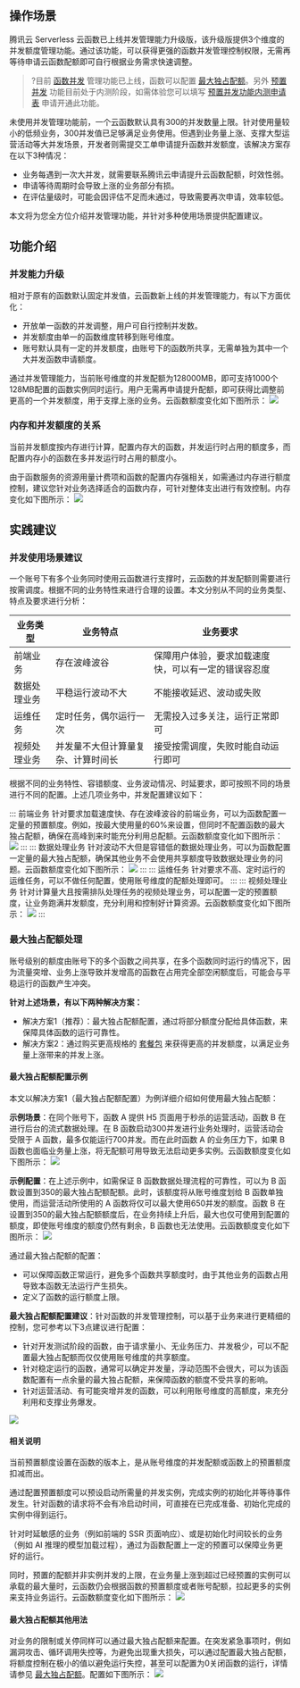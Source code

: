 ## 操作场景


腾讯云 Serverless 云函数已上线并发管理能力升级版，该升级版提供3个维度的并发额度管理功能。通过该功能，可以获得更强的函数并发管理控制权限，无需再等待申请云函数配额即可自行根据业务需求快速调整。


>?目前 [函数并发](https://cloud.tencent.com/document/product/583/45757) 管理功能已上线，函数可以配置 [最大独占配额](https://cloud.tencent.com/document/product/583/49313)。另外 [预置并发](https://cloud.tencent.com/document/product/583/46743) 功能目前处于内测阶段，如需体验您可以填写 [预置并发功能内测申请表](https://cloud.tencent.com/apply/p/j1fl01i6f2i) 申请开通此功能。




未使用并发管理功能前，一个云函数默认具有300的并发数量上限。针对使用量较小的低频业务，300并发值已足够满足业务使用。但遇到业务量上涨、支撑大型运营活动等大并发场景，开发者则需提交工单申请提升函数并发额度，该解决方案存在以下3种情况：

- 业务每遇到一次大并发，就需要联系腾讯云申请提升云函数配额，时效性弱。   
- 申请等待周期时会导致上涨的业务部分有损。
- 在评估量级时，可能会因评估不足而未通过，导致需要再次申请，效率较低。

本文将为您全方位介绍并发管理功能，并针对多种使用场景提供配置建议。



## 功能介绍

### 并发能力升级

相对于原有的函数默认固定并发值，云函数新上线的并发管理能力，有以下方面优化：

- 开放单一函数的并发调整，用户可自行控制并发数。
- 并发额度由单一的函数维度转移到账号维度。
- 账号默认具有一定的并发额度，由账号下的函数所共享，无需单独为其中一个大并发函数申请额度。

通过并发管理能力，当前账号维度的并发配额为128000MB，即可支持1000个128MB配置的函数实例同时运行。用户无需再申请提升配额，即可获得比调整前更高的一个并发额度，用于支撑上涨的业务。云函数额度变化如下图所示：
![](https://main.qcloudimg.com/raw/a2106887ed00e2a39b165da40bd0c993.jpg)


### 内存和并发额度的关系

当前并发额度按内存进行计算，配置内存大的函数，并发运行时占用的额度多，而配置内存小的函数在多并发运行时占用的额度小。

由于函数服务的资源用量计费项和函数的配置内存强相关，如需通过内存进行额度控制，建议您针对业务选择适合的函数内存，可针对整体支出进行有效控制。内存变化如下图所示：
![](https://main.qcloudimg.com/raw/6a9ca742d216db39f8519a4b0c103905.png)





## 实践建议

### 并发使用场景建议

一个账号下有多个业务同时使用云函数进行支撑时，云函数的并发配额则需要进行按需调度。根据不同的业务特性来进行合理的设置。本文分别从不同的业务类型、特点及要求进行分析：

| 业务类型 | 业务特点 | 业务要求 | 
|---------|---------|---------|
| 前端业务 | 存在波峰波谷 | 保障用户体验，要求加载速度快，可以有一定的错误容忍度 | 
| 数据处理业务 | 平稳运行波动不大 | 不能接收延迟、波动或失败|
| 运维任务 | 定时任务，偶尔运行一次 | 无需投入过多关注，运行正常即可 |
| 视频处理业务 | 并发量不大但计算量复杂、计算时间长 | 接受按需调度，失败时能自动运行即可|


根据不同的业务特性、容错额度、业务波动情况、时延要求，即可按照不同的场景进行不同的配置。上述几项业务中，并发配置建议如下：

[](id:proposal)
<dx-tabs>
::: 前端业务
针对要求加载速度快、存在波峰波谷的前端业务，可以为函数配置一定量的预置额度。例如，按最大使用量的60%来设置，但同时不配置函数的最大独占配额，确保在高峰到来时能充分利用总配额。云函数额度变化如下图所示：
![](https://main.qcloudimg.com/raw/37924aebd90201ce90a37f3097633aa4.jpg)
:::
::: 数据处理业务
针对波动不大但是容错低的数据处理业务，可以为函数配置一定量的最大独占配额，确保其他业务不会使用共享额度导致数据处理业务的问题。云函数额度变化如下图所示：
![](https://main.qcloudimg.com/raw/cafda1d786b1c6c42455ab4709f9e395.png)
:::
::: 运维任务
针对要求不高、定时运行的运维任务，可以不做任何配置，使用账号维度的配额处理即可。
:::
::: 视频处理业务
针对计算量大且按需排队处理任务的视频处理业务，可以配置一定的预置额度，让业务跑满并发额度，充分利用和控制好计算资源。云函数额度变化如下图所示：
![](https://main.qcloudimg.com/raw/817812cd7e0fea2d4fd973178855360e.jpg)
:::
</dx-tabs>



### 最大独占配额处理

账号级别的额度由账号下的多个函数之间共享，在多个函数同时运行的情况下，因为流量突增、业务上涨导致并发增高的函数在占用完全部空闲额度后，可能会与平稳运行的函数产生冲突。

**针对上述场景，有以下两种解决方案：**


- 解决方案1（推荐）：最大独占配额配置，通过将部分额度分配给具体函数，来保障具体函数的运行可靠性。
- 解决方案2：通过购买更高规格的 [套餐包](https://cloud.tencent.com/document/product/583/71468) 来获得更高的并发额度，以满足业务量上涨带来的并发上涨。

#### 最大独占配额配置示例

本文以解决方案1（最大独占配额配置）为例详细介绍如何使用最大独占配额：

**示例场景**：在同个账号下，函数 A 提供 H5 页面用于秒杀的运营活动，函数 B 在进行后台的流式数据处理。在 B 函数启动300并发进行业务处理时，运营活动会受限于 A 函数，最多仅能运行700并发。而在此时函数 A 的业务压力下，如果 B 函数也面临业务量上涨，将无配额可用导致无法启动更多实例。云函数额度变化如下图所示：
![](https://main.qcloudimg.com/raw/c16708794424513bd494204cf6df1fa6.jpg)

**示例配置**：在上述示例中，如需保证 B 函数数据处理流程的可靠性，可以为 B 函数设置到350的最大独占配额配额。此时，该额度将从账号维度划给 B 函数单独使用，而运营活动所使用的 A 函数将仅可以最大使用650并发的额度。函数 B 在设置到350的最大独占配额额度后，在业务持续上升后，最大也仅可使用到配置的额度，即使账号维度的额度仍然有剩余，B 函数也无法使用。云函数额度变化如下图所示：
![](https://main.qcloudimg.com/raw/cafda1d786b1c6c42455ab4709f9e395.png)

通过最大独占配额的配置：
- 可以保障函数正常运行，避免多个函数共享额度时，由于其他业务的函数占用导致本函数无法运行产生损失。
- 定义了函数的运行额度上限。

**最大独占配额配置建议**：针对函数的并发管理控制，可以基于业务来进行更精细的控制，您可参考以下3点建议进行配置：
- 针对开发测试阶段的函数，由于请求量小、无业务压力、并发极少，可以不配置最大独占配额而仅仅使用账号维度的共享额度。
- 针对稳定运行的函数，通常可以确定并发量，浮动范围不会很大，可以为该函数配置有一点余量的最大独占配额，来保障函数的额度不受共享的影响。
- 针对运营活动、有可能突增并发的函数，可以利用账号维度的高额度，来充分利用和支撑业务爆发。


![](https://main.qcloudimg.com/raw/bf3fd2e7e168947a1198a22f6371af84.png)




#### 相关说明
当前预置额度设置在函数的版本上，是从账号维度的并发配额或函数上的预置额度扣减而出。

通过配置预置额度可以预设启动所需量的并发实例，完成实例的初始化并等待事件发生。针对函数的请求将不会有冷启动时间，可直接在已完成准备、初始化完成的实例中得到运行。

针对时延敏感的业务（例如前端的 SSR 页面响应）、或是初始化时间较长的业务（例如 AI 推理的模型加载过程），通过为函数配置上一定的预置可以保障业务更好的运行。

同时，预置的配额并非实例并发的上限，在业务量上涨到超过已经预置的实例可以承载的最大量时，云函数仍会根据函数的预置额度或者账号配额，拉起更多的实例来支持业务运行。云函数额度变化如下图所示：
![](https://main.qcloudimg.com/raw/a8c2de01b6289e860d1d41e907415b22.jpg)


#### 最大独占配额其他用法

对业务的限制或关停同样可以通过最大独占配额来配置。在突发紧急事项时，例如漏洞攻击、循环调用失控等，为避免出现重大损失，可以通过配置最大独占配额，将额度控制在极小的值以避免运行失控，甚至可以配置为0关闭函数的运行，详情请参见 [最大独占配额](https://cloud.tencent.com/document/product/583/49313)。配置如下图所示：
![](https://main.qcloudimg.com/raw/224d3a2459d297800b41beea65bee6a4.png)
